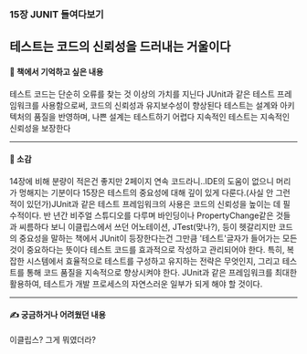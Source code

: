 ### 15장 JUNIT 들여다보기

테스트는 코드의 신뢰성을 드러내는 거울이다
---

#### 📖 책에서 기억하고 싶은 내용 

테스트 코드는 단순히 오류를 찾는 것 이상의 가치를 지닌다
JUnit과 같은 테스트 프레임워크를 사용함으로써, 코드의 신뢰성과 유지보수성이 향상된다
테스트는 설계와 아키텍처의 품질을 반영하며, 나쁜 설계는 테스트하기 어렵다
지속적인 테스트는 지속적인 신뢰성을 보장한다

---
#### 📖 소감 

14장에 비해 분량이 적은건 좋지만 2페이지 연속 코드라니..IDE의 도움이 없으니 머리가 멍해지는 기분이다
15장은 테스트의 중요성에 대해 깊이 있게 다룬다.(사실 안 그런적이 있던가)JUnit과 같은 테스트 프레임워크의 사용은 코드의 신뢰성을 높이는 데 필수적이다.
반 년간 비주얼 스튜디오를 다루며 바인딩이나 PropertyChange같은 것들과 씨름하다 보니 이클립스에서 쓰던 어노테이션, JTest(맞나?), 등이 헷갈리지만 코드의 중요성을 말하는 책에서 JUnit이 등장한다는건 그만큼 '테스트'글자가 들어가는 모든 것이 중요하다는 뜻이다
테스트 코드를 효과적으로 작성하고 관리되어야 한다. 특히, 복잡한 시스템에서 효율적으로 테스트를 구성하고 유지하는 전략은 무엇인지, 그리고 테스트를 통해 코드 품질을 지속적으로 향상시켜야 한다. JUnit과 같은 프레임워크를 최대한 활용하여, 테스트가 개발 프로세스의 자연스러운 일부가 되게 해야 할 것이다.

---

#### ✍ 궁금하거나 어려웠던 내용

이클립스? 그게 뭐였더라?
